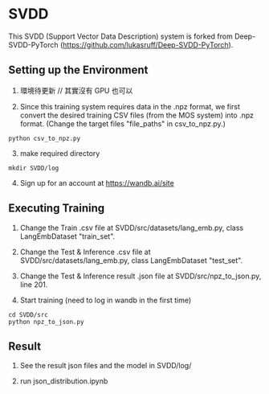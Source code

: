 # SVDD

This SVDD (Support Vector Data Description) system is forked from Deep-SVDD-PyTorch (https://github.com/lukasruff/Deep-SVDD-PyTorch).

## Setting up the Environment

1. 環境待更新 // 其實沒有 GPU 也可以

2. Since this training system requires data in the .npz format, we first convert the desired training CSV files (from the MOS system) into .npz format. (Change the target files "file_paths" in csv_to_npz.py.)

```
python csv_to_npz.py
```

3. make required directory

```
mkdir SVDD/log
```

4. Sign up for an account at https://wandb.ai/site

## Executing Training

1. Change the Train .csv file at SVDD/src/datasets/lang_emb.py, class LangEmbDataset "train_set".

2. Change the Test & Inference .csv file at SVDD/src/datasets/lang_emb.py, class LangEmbDataset "test_set".

3. Change the Test & Inference result .json file at SVDD/src/npz_to_json.py, line 201.

4. Start training (need to log in wandb in the first time)

```
cd SVDD/src
python npz_to_json.py
```

## Result

1. See the result json files and the model in SVDD/log/

2. run json_distribution.ipynb
